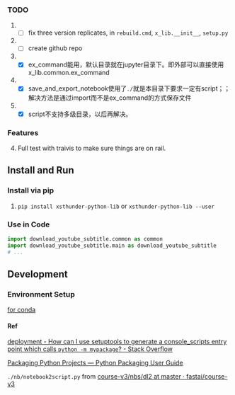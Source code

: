### TODO
1. - [ ] fix three version replicates, in `rebuild.cmd`, `x_lib.__init__`, `setup.py`
2. - [ ] create github repo
3. - [x] ex_command能用，默认目录就在jupyter目录下。即外部可以直接使用x_lib.common.ex_command
1. - [x] save_and_export_notebook使用了`./`就是本目录下要求一定有script；；解决方法是通过import而不是ex_command的方式保存文件
1. - [x] script不支持多级目录，以后再解决。
 
### Features

4. Full test with traivis to make sure things are on rail.

 
## Install and Run

### Install via pip

1. `pip install xsthunder-python-lib` or `xsthunder-python-lib --user`

### Use in Code

```python
import download_youtube_subtitle.common as common
import download_youtube_subtitle.main as download_youtube_subtitle
# ...
```

## Development

### Environment Setup

[for conda](./config/create-env.sh)


#### Ref 

[deployment - How can I use setuptools to generate a console_scripts entry point which calls `python -m mypackage`? - Stack Overflow](https://stackoverflow.com/questions/27784271/how-can-i-use-setuptools-to-generate-a-console-scripts-entry-point-which-calls)

[Packaging Python Projects — Python Packaging User Guide](http://packaging.python.org/tutorials/packaging-projects/)

`./nb/notebook2script.py` from [course-v3/nbs/dl2 at master · fastai/course-v3](https://github.com/fastai/course-v3/tree/master/nbs/dl2)
